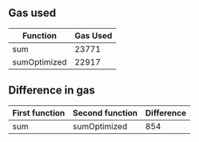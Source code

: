 ## Gas used

| Function     | Gas Used |
| ------------ | -------- |
| sum          | 23771    |
| sumOptimized | 22917    |

## Difference in gas

| First function | Second function | Difference |
| -------------- | --------------- | ---------- |
| sum            | sumOptimized    | 854        |
